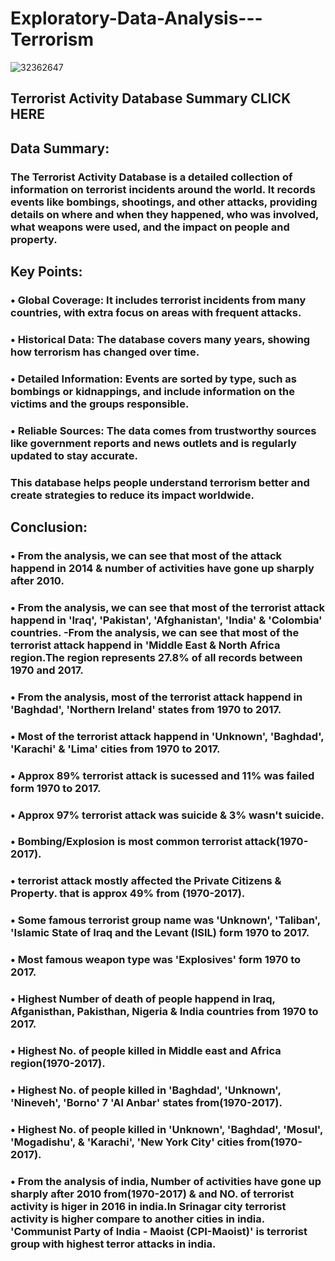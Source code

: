 #                                                                Exploratory-Data-Analysis---Terrorism
![32362647](https://github.com/user-attachments/assets/a90b1942-8a62-487d-862f-063cfd87d922)

## Terrorist Activity Database Summary CLICK HERE
## Data Summary:
### The Terrorist Activity Database is a detailed collection of information on terrorist incidents around the world. It records events like bombings, shootings, and other attacks, providing details on where and when they happened, who was involved, what weapons were used, and the impact on people and property.
## Key Points:
### •	Global Coverage: It includes terrorist incidents from many countries, with extra focus on areas with frequent attacks.
### •	Historical Data: The database covers many years, showing how terrorism has changed over time.
### •	Detailed Information: Events are sorted by type, such as bombings or kidnappings, and include information on the victims and the groups responsible.
### •	Reliable Sources: The data comes from trustworthy sources like government reports and news outlets and is regularly updated to stay accurate.
### This database helps people understand terrorism better and create strategies to reduce its impact worldwide.
## Conclusion:
### •	From the analysis, we can see that most of the attack happend in 2014 & number of activities have gone up sharply after 2010.
### •	From the analysis, we can see that most of the terrorist attack happend in 'Iraq', 'Pakistan', 'Afghanistan', 'India' & 'Colombia' countries. -From the analysis, we can see that most of the terrorist attack happend in 'Middle East & North Africa region.The region represents 27.8% of all records between 1970 and 2017.
### •	From the analysis, most of the terrorist attack happend in 'Baghdad', 'Northern Ireland' states from 1970 to 2017.
### •	Most of the terrorist attack happend in 'Unknown', 'Baghdad', 'Karachi' & 'Lima' cities from 1970 to 2017.
### •	Approx 89% terrorist attack is sucessed and 11% was failed form 1970 to 2017.
### •	Approx 97% terrorist attack was suicide & 3% wasn't suicide.
### •	Bombing/Explosion is most common terrorist attack(1970-2017).
### •	terrorist attack mostly affected the Private Citizens & Property. that is approx 49% from (1970-2017).
### •	Some famous terrorist group name was 'Unknown', 'Taliban', 'Islamic State of Iraq and the Levant (ISIL) form 1970 to 2017.
### •	Most famous weapon type was 'Explosives' form 1970 to 2017.
### •	Highest Number of death of people happend in Iraq, Afganisthan, Pakisthan, Nigeria & India countries from 1970 to 2017.
### •	Highest No. of people killed in Middle east and Africa region(1970-2017).
### •	Highest No. of people killed in 'Baghdad', 'Unknown', 'Nineveh', 'Borno' 7 'Al Anbar' states from(1970-2017).
### •	Highest No. of people killed in 'Unknown', 'Baghdad', 'Mosul', 'Mogadishu', & 'Karachi', 'New York City' cities from(1970-2017).
### •	From the analysis of india, Number of activities have gone up sharply after 2010 from(1970-2017) & and NO. of terrorist activity is higer in 2016 in india.In Srinagar city terrorist activity is higher compare to another cities in india. 'Communist Party of India - Maoist (CPI-Maoist)' is terrorist group with highest terror attacks in india.
